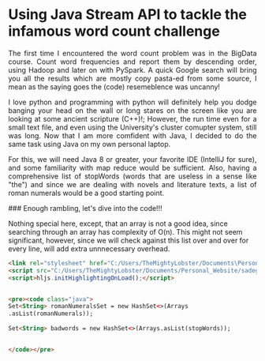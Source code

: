 # Using Java Stream API to tackle the infamous word count challenge

<div style="text-align: justify">
<p>
The first time I encountered the word count problem was in the BigData course. Count word frequencies and report them by descending order, using Hadoop and later on with PySpark. A quick Google search will bring you all the results which are mostly copy pasta-ed from some source, I mean as the saying goes the (code) resemeblence was uncanny!
</p>
<p>
I love python and programming with python will definitely help you dodge banging your head on the wall or long stares on the screen like you are looking at some ancient scripture (C++)!; However, the run time even for a small text file, and even using the University's cluster comupter system, still was long. Now that I am more comfident with Java, I decided to do the same task using Java on my own personal laptop.
<p>
For this, we will need Java 8 or greater, your favorite IDE (IntelliJ for sure), and some familiarity with map reduce would be sufficient.
Also, having a comprehensive list of stopWords (words that are useless in a sense like "the") and since we are dealing with novels and literature texts, a list of roman numerals would be a good starting point.
</p>
</div>
### Enough rambling, let's dive into the code!!!
<p>
Nothing special here, except, that an array is not a good idea, since searching through an array has complexity of O(n). This might not seem significant, however, since we will check against this list over and over for every line, will add extra unnnecessary overhead.
</p>

```html
<link rel="stylesheet" href="C:/Users/TheMightyLobster/Documents\Personal_Website/sadegh-babapour.github.io/_posts/code highlight/monokai-sublime.css">
<script src="C:/Users/TheMightyLobster/Documents/Personal_Website/sadegh-babapour.github.io/_posts/code highlight/highlight.pack.js"></script>
<script>hljs.initHighlightingOnLoad();</script>
```

```html

<pre><code class="java">
Set<String> romanNumeralsSet = new HashSet<>(Arrays
.asList(romanNumerals));
        
Set<String> badwords = new HashSet<>(Arrays.asList(stopWords));


</code></pre>
```